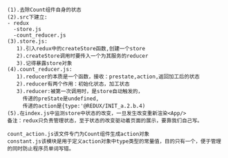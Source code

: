     (1).去除Count组件自身的状态
    (2).src下建立:
    - redux
      -store.js
      -count_reducer.js
    (3).store.js:
       1).引入redux中的createStore函数,创建一个store
       2).createStore调用时要传入一个为其服务的reducer
       3).记得暴露store对象
    (4).count_reducer.js:
       1).reducer的本质是一个函数，接收：prestate,action,返回加工后的状态
       2).reducer有两个作用：初始化状态，加工状态
       3).reducer:被第一次调用时，是store自动触发的，
         传递的preState是undefined,
         传递的action是{type:'@REDUX/INIT_a.2.b.4)
    (5).在index.js中监测store中状态的改变，一旦发生改变重新渲染<App/>
    备注：redux只负责管理状态，至于状态的改变驱动着页面的展示，要靠我们自己写。

    count_action.js该文件专门为Count组件生成action对象
    constant.js该模块是用于定义action对象中type类型的常量值，目的只有一个，便于管理的同时防止程序员单词写错。
